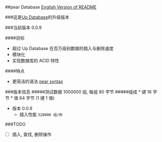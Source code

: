 ##pear Database
[English Version of README](./README.en.md)

###这是[Up Database](http://www.github.com/UncP/Up_Database)的升级版本

###当前版本 0.0.9

####目标
- 超过 Up Database 在百万级别数据的插入与删除速度
- 模块化
- 实现数据库的 ACID 特性

####特点
- 更简洁的语法 [pear syntax](./pear_syntax)


###版本信息
#####测试数据 1000000 组, 每组 80 字节
#####组成
	* 键 16 字节
	* 值 64 字节 (1 键 1 值)

* 版本 0.0.9
	- 插入性能			``` 328000 组/秒 ```


###TODO
- [ ] 插入, 查找, 删除操作